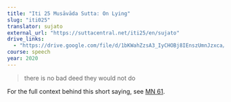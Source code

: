 ```yaml
---
title: "Iti 25 Musāvāda Sutta: On Lying"
slug: "iti025"
translator: sujato
external_url: "https://suttacentral.net/iti25/en/sujato"
drive_links:
  - "https://drive.google.com/file/d/1bKWahZzsA3_IyCHOBj8IEnszUmnJzxca/view?usp=drivesdk"
course: speech
year: 2020
---
```


> there is no bad deed they would not do

For the full context behind this short saying, see [MN 61](/content/canon/mn61).
